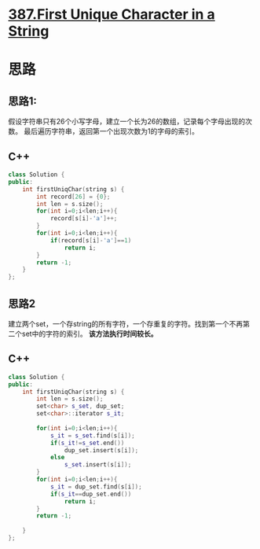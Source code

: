 # [387.First Unique Character in a String](https://leetcode.com/problems/first-unique-character-in-a-string/)
# 思路

## 思路1:
假设字符串只有26个小写字母，建立一个长为26的数组，记录每个字母出现的次数。
最后遍历字符串，返回第一个出现次数为1的字母的索引。

## C++
```c++
class Solution {
public:
    int firstUniqChar(string s) {
        int record[26] = {0};
        int len = s.size();
        for(int i=0;i<len;i++){
            record[s[i]-'a']++;
        }
        for(int i=0;i<len;i++){
            if(record[s[i]-'a']==1)
                return i;
        }
        return -1;
    }
};
```


## 思路2
建立两个set，一个存string的所有字符，一个存重复的字符。找到第一个不再第二个set中的字符的索引。
**该方法执行时间较长。**

## C++
```c++
class Solution {
public:
    int firstUniqChar(string s) {
        int len = s.size();
        set<char> s_set, dup_set;   
        set<char>::iterator s_it; 
        
        for(int i=0;i<len;i++){
            s_it = s_set.find(s[i]);
            if(s_it!=s_set.end()) 
                dup_set.insert(s[i]);
            else 
                s_set.insert(s[i]);
        }
        for(int i=0;i<len;i++){
            s_it = dup_set.find(s[i]);
            if(s_it==dup_set.end())
                return i;
        }
        return -1;
        
    }
};
```

